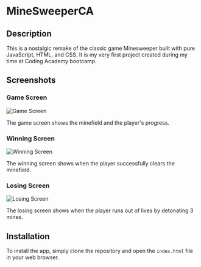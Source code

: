 # MineSweeperCA

## Description

This is a nostalgic remake of the classic game Minesweeper built with pure JavaScript, HTML, and CSS. It is my very first project created during my time at Coding Academy bootcamp.

## Screenshots

### Game Screen
![Game Screen](https://www.imagehost.at/images/2023/05/08/2023-05-08-15.png)

The game screen shows the minefield and the player's progress.

### Winning Screen
![Winning Screen](https://www.imagehost.at/images/2023/05/08/2023-05-08-14.png)

The winning screen shows when the player successfully clears the minefield.

### Losing Screen
![Losing Screen](https://www.imagehost.at/images/2023/05/08/2023-05-08-11.png)

The losing screen shows when the player runs out of lives by detonating 3 mines.

## Installation

To install the app, simply clone the repository and open the `index.html` file in your web browser.

